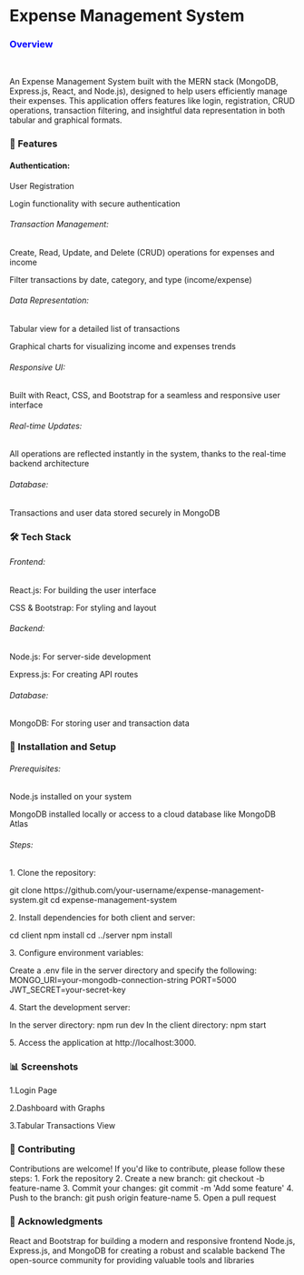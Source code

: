 <h1>Expense Management System</h1>
<h3 style="color:blue;">Overview</h3> <br>
<p>An Expense Management System built with the MERN stack (MongoDB, Express.js, React, and Node.js), designed to help users efficiently manage their expenses. This application offers features like login, registration, CRUD operations, transaction filtering, and insightful data representation in both tabular and graphical formats.</p>
<h3>🚀 Features</h3>
<h4>Authentication:</h6>
<p>User Registration</p>
<p>Login functionality with secure authentication</p>
<h6>Transaction Management:</h6>
<p>Create, Read, Update, and Delete (CRUD) operations for expenses and income</p>
<p>Filter transactions by date, category, and type (income/expense)</p>
<h6>Data Representation:</h6>
<p>Tabular view for a detailed list of transactions</p>
<p>Graphical charts for visualizing income and expenses trends</p>
<h6>Responsive UI:</h6>
<p>Built with React, CSS, and Bootstrap for a seamless and responsive user interface</p>
<h6>Real-time Updates:</h6>
<p>All operations are reflected instantly in the system, thanks to the real-time backend architecture</p>
<h6>Database:</h6>
<p>Transactions and user data stored securely in MongoDB</p>
<h3>🛠️ Tech Stack</h3>
<h6>Frontend:</h6>
<p>React.js: For building the user interface</p>
<p>CSS & Bootstrap: For styling and layout</p>
<h6>Backend:</h6>
<p>Node.js: For server-side development</p>
<p>Express.js: For creating API routes</p>
<h6>Database:</h6>
<p>MongoDB: For storing user and transaction data</p>
<h3>🔧 Installation and Setup</h3>
<h6>Prerequisites:</h6>
<p>Node.js installed on your system</p>
<p>MongoDB installed locally or access to a cloud database like MongoDB Atlas</p>
<h6>Steps:</h6>
<p>1. Clone the repository:</p>
git clone https://github.com/your-username/expense-management-system.git
cd expense-management-system
<p>2. Install dependencies for both client and server:</p>
cd client
npm install
cd ../server
npm install
<p>3. Configure environment variables:</p>
Create a .env file in the server directory and specify the following:
MONGO_URI=your-mongodb-connection-string
PORT=5000
JWT_SECRET=your-secret-key
<p>4. Start the development server:</p>
In the server directory:
npm run dev
In the client directory:
npm start
<p>5. Access the application at http://localhost:3000.</p>
<h3>📊 Screenshots</h3>
<p>1.Login Page</p>
<p>2.Dashboard with Graphs</p>
<p>3.Tabular Transactions View</p>
<h3>🤝 Contributing</h3>
Contributions are welcome! If you'd like to contribute, please follow these steps:
1. Fork the repository
2. Create a new branch: git checkout -b feature-name
3. Commit your changes: git commit -m 'Add some feature'
4. Push to the branch: git push origin feature-name
5. Open a pull request
<h3>🌟 Acknowledgments</h3>
React and Bootstrap for building a modern and responsive frontend
Node.js, Express.js, and MongoDB for creating a robust and scalable backend
The open-source community for providing valuable tools and libraries


